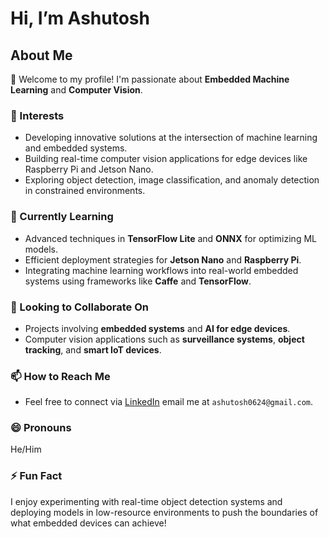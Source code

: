 # Hi, I’m Ashutosh

## About Me

👋 Welcome to my profile! I'm passionate about **Embedded Machine Learning** and **Computer Vision**.

### 👀 Interests

- Developing innovative solutions at the intersection of machine learning and embedded systems.
- Building real-time computer vision applications for edge devices like Raspberry Pi and Jetson Nano.
- Exploring object detection, image classification, and anomaly detection in constrained environments.

### 🌱 Currently Learning

- Advanced techniques in **TensorFlow Lite** and **ONNX** for optimizing ML models.
- Efficient deployment strategies for **Jetson Nano** and **Raspberry Pi**.
- Integrating machine learning workflows into real-world embedded systems using frameworks like **Caffe** and **TensorFlow**.

### 💞️ Looking to Collaborate On

- Projects involving **embedded systems** and **AI for edge devices**.
- Computer vision applications such as **surveillance systems**, **object tracking**, and **smart IoT devices**.

### 📫 How to Reach Me

- Feel free to connect via [LinkedIn](https://www.linkedin.com/in/ashutoshktiwari/) email me at `ashutosh0624@gmail.com`.

### 😄 Pronouns

He/Him

### ⚡ Fun Fact

I enjoy experimenting with real-time object detection systems and deploying models in low-resource environments to push the boundaries of what embedded devices can achieve!

